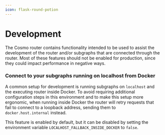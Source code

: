 ```yaml
---
icon: flask-round-potion
---
```


# Development

The Cosmo router contains functionality intended to be used to assist the development of the router and/or subgraphs that are connected through the router. Most of these features should not be enabled for production, since they could impact performance in negative ways.

### Connect to your subgraphs running on localhost from Docker

A common setup for development is running subgraphs on `localhost` and the executing router inside Docker. To avoid requiring additional configuration steps in this environment and to make this setup more ergonomic, when running inside Docker the router will retry requests that fail to connect to a loopback address, sending them to `docker.host.internal` instead.

This feature is enabled by default, but it can be disabled by setting the environment variable `LOCALHOST_FALLBACK_INSIDE_DOCKER` to `false`.
